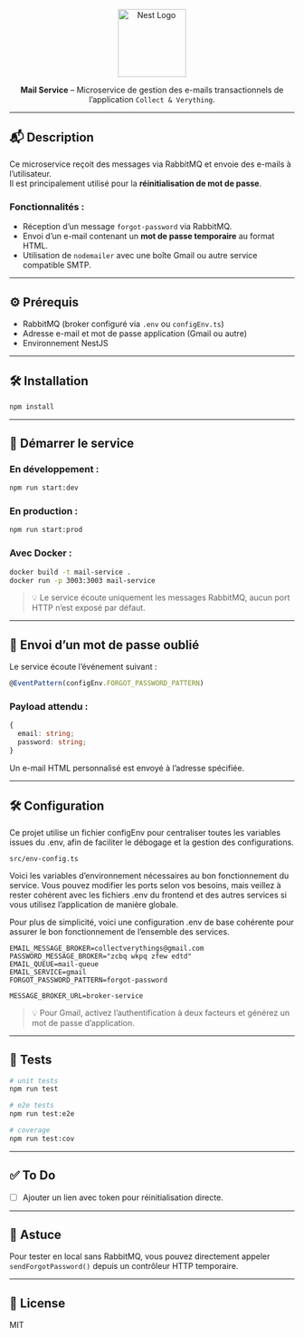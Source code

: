 <p align="center">
  <a href="http://nestjs.com/" target="blank">
    <img src="https://nestjs.com/img/logo-small.svg" width="120" alt="Nest Logo" />
  </a>
</p>

<p align="center">
  <strong>Mail Service</strong> – Microservice de gestion des e-mails transactionnels de l’application <code>Collect & Verything</code>.
</p>

---

## 📬 Description

Ce microservice reçoit des messages via RabbitMQ et envoie des e-mails à l’utilisateur.  
Il est principalement utilisé pour la **réinitialisation de mot de passe**.

### Fonctionnalités :

- Réception d’un message `forgot-password` via RabbitMQ.
- Envoi d’un e-mail contenant un **mot de passe temporaire** au format HTML.
- Utilisation de `nodemailer` avec une boîte Gmail ou autre service compatible SMTP.

---

## ⚙️ Prérequis

- RabbitMQ (broker configuré via `.env` ou `configEnv.ts`)
- Adresse e-mail et mot de passe application (Gmail ou autre)
- Environnement NestJS

---

## 🛠 Installation

```bash
npm install
```

---

## 🚀 Démarrer le service

### En développement :

```bash
npm run start:dev
```

### En production :

```bash
npm run start:prod
```

### Avec Docker :

```bash
docker build -t mail-service .
docker run -p 3003:3003 mail-service
```

> 💡 Le service écoute uniquement les messages RabbitMQ, aucun port HTTP n’est exposé par défaut.

---

## 📩 Envoi d’un mot de passe oublié

Le service écoute l’événement suivant :

```ts
@EventPattern(configEnv.FORGOT_PASSWORD_PATTERN)
```

### Payload attendu :

```ts
{
  email: string;
  password: string;
}
```

Un e-mail HTML personnalisé est envoyé à l’adresse spécifiée.

---

## 🛠 Configuration

Ce projet utilise un fichier configEnv pour centraliser toutes les variables issues du .env, afin de faciliter le débogage et la gestion des configurations.

```
src/env-config.ts
```

Voici les variables d’environnement nécessaires au bon fonctionnement du service. Vous pouvez modifier les ports selon vos besoins, mais veillez à rester cohérent avec les fichiers .env du frontend et des autres services si vous utilisez l’application de manière globale.

Pour plus de simplicité, voici une configuration .env de base cohérente pour assurer le bon fonctionnement de l’ensemble des services.

```env
EMAIL_MESSAGE_BROKER=collectverythings@gmail.com
PASSWORD_MESSAGE_BROKER="zcbq wkpq zfew edtd"
EMAIL_QUEUE=mail-queue
EMAIL_SERVICE=gmail
FORGOT_PASSWORD_PATTERN=forgot-password

MESSAGE_BROKER_URL=broker-service
```

> 💡 Pour Gmail, activez l’authentification à deux facteurs et générez un mot de passe d’application.

---

## 🧪 Tests

```bash
# unit tests
npm run test

# e2e tests
npm run test:e2e

# coverage
npm run test:cov
```

---

## ✅ To Do

- [ ] Ajouter un lien avec token pour réinitialisation directe.

---

## 🧠 Astuce

Pour tester en local sans RabbitMQ, vous pouvez directement appeler `sendForgotPassword()` depuis un contrôleur HTTP temporaire.

---

## 📝 License

MIT
